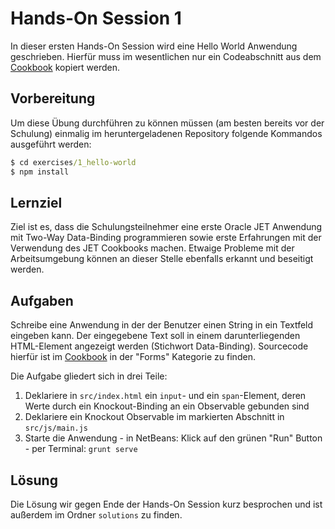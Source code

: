 # Hands-On Session 1

In dieser ersten Hands-On Session wird eine Hello World Anwendung geschrieben.
Hierfür muss im wesentlichen nur ein Codeabschnitt aus dem [Cookbook](http://www.oracle.com/webfolder/technetwork/jet/jetCookbook.html) kopiert werden.

## Vorbereitung

Um diese Übung durchführen zu können müssen (am besten bereits vor der Schulung) einmalig im heruntergeladenen Repository folgende Kommandos ausgeführt werden:

``` cmd
$ cd exercises/1_hello-world
$ npm install
```

## Lernziel

Ziel ist es, dass die Schulungsteilnehmer eine erste Oracle JET Anwendung mit Two-Way Data-Binding programmieren sowie erste Erfahrungen mit der Verwendung des JET Cookbooks machen.
Etwaige Probleme mit der Arbeitsumgebung können an dieser Stelle ebenfalls erkannt und beseitigt werden.

## Aufgaben

Schreibe eine Anwendung in der der Benutzer einen String in ein Textfeld eingeben kann.
Der eingegebene Text soll in einem darunterliegenden HTML-Element angezeigt werden (Stichwort Data-Binding).
Sourcecode hierfür ist im [Cookbook](http://www.oracle.com/webfolder/technetwork/jet/jetCookbook.html) in der "Forms" Kategorie zu finden.

Die Aufgabe gliedert sich in drei Teile:

  1. Deklariere in `src/index.html` ein `input`- und ein `span`-Element, deren Werte durch ein Knockout-Binding an ein Observable gebunden sind
  2. Deklariere ein Knockout Observable im markierten Abschnitt in `src/js/main.js`
  3. Starte die Anwendung
    - in NetBeans: Klick auf den grünen "Run" Button
    - per Terminal: `grunt serve`

## Lösung

Die Lösung wir gegen Ende der Hands-On Session kurz besprochen und ist außerdem im Ordner `solutions` zu finden.
